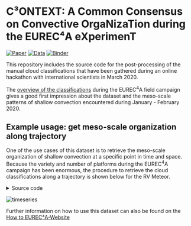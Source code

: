 # C³ONTEXT: A Common Consensus on Convective OrgaNizaTion during the EUREC⁴A eXperimenT
[![Paper](https://img.shields.io/badge/Paper-10.5194%2Fessd--14--1233--2022-green)](https://doi.org/10.5194/essd-14-1233-2022)
[![Data](https://img.shields.io/badge/Data-10.5281%2Fzenodo.3763351-green)](https://doi.org/10.5281/zenodo.3763351)
[![Binder](https://mybinder.org/badge_logo.svg)](https://mybinder.org/v2/gh/observingClouds/C3ONTEXT/HEAD?labpath=notebooks%2Ffig5_query_classifications_at_platform.ipynb)



This repository includes the source code for the post-processing of the manual cloud classifications
that have been gathered during an online hackathon with international scientists in March 2020.

The [overview of the classifications](classification_overview.md) during the EUREC<sup>4</sup>A field campaign gives a good first impression about the dataset and the meso-scale patterns of shallow convection encountered during January - February 2020.

## Example usage: get meso-scale organization along trajectory
One of the use cases of this dataset is to retrieve the meso-scale organization of shallow convection
at a specific point in time and space. Because the variety and number of platforms during the EUREC<sup>4</sup>A
campaign has been enormous, the procedure to retrieve the cloud classifications along a trajectory is
shown below for the RV Meteor.
<details><summary>Source code</summary>

Please install all requirements before executing the code:

```bash
pip install eurec4a dask matplotlib pandas
```

```python
import numpy as np
import datetime as dt
import dask
import matplotlib.pyplot as plt
import eurec4a
from matplotlib import dates
from pandas.plotting import register_matplotlib_converters
register_matplotlib_converters()

cat = eurec4a.get_intake_catalog()
```

Loading classifications that are based on the infrared satellite images.
```python
ds = cat.c3ontext.level3_IR_daily.to_dask()
```

Loading the platform track
```python
platform = 'Meteor'
ds_plat = cat[platform].track.to_dask()
```

Define standard colors:
```python
color_dict = {'Flowers':'#2281BB',
              'Fish': '#93D2E2',
              'Gravel': '#3EAE47',
              'Sugar': '#A1D791'}
```


The `level 3` data used in this example is a daily average. For simplicity and assuming
that both the platform as well as the meso-scale patterns do not change quickly, we calculate the
daily mean position of the platform:
```python
ds_plat_rs = ds_plat.resample(time='1D').mean() # Attention, only works as long as the 0 meridian is not crossed
```

Plot the data:
```python
# Reading the actual data
with dask.config.set(**{'array.slicing.split_large_chunks': False}):
    data = ds.freq.interp(latitude=ds_plat_rs.lat, longitude=ds_plat_rs.lon).sel(date=ds_plat_rs.time)
    data.load()
data=data.fillna(0)*100

# Plotting
fig, ax = plt.subplots(figsize=(8,2))
for d, (time, tdata) in enumerate(data.groupby('time')):
    frequency = 0
    for p in ['Sugar', 'Gravel', 'Flowers', 'Fish', 'Unclassified']:
        ax.bar(dates.date2num(time), float(tdata.sel(pattern=p)), label=p, bottom=frequency, color=color_dict[p])
        hfmt = dates.DateFormatter('%d.%m')
        ax.xaxis.set_major_locator(dates.DayLocator(interval=5))
        ax.xaxis.set_major_formatter(hfmt)
        frequency += tdata.sel(pattern=p)
    if d == 0:
        plt.legend(frameon=False, bbox_to_anchor=(1,1))
plt.xlabel('date')
plt.ylabel('agreement / %')
xlim=plt.xlim(dt.datetime(2020,1,6), dt.datetime(2020,2,23))
```
</details>

![timeseries](https://github.com/observingClouds/EUREC4A_manualclassifications/blob/master/figures/ManualClassification_Meteor_IR_daily.png?raw=true)

Further information on how to use this dataset can also be found on the [How to EUREC⁴A-Website](https://howto.eurec4a.eu/c3ontext.html)
